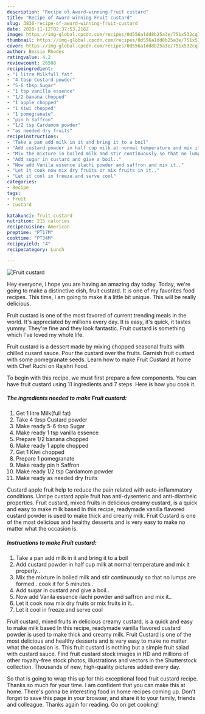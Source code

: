 ```yaml
---
description: "Recipe of Award-winning Fruit custard"
title: "Recipe of Award-winning Fruit custard"
slug: 3836-recipe-of-award-winning-fruit-custard
date: 2020-11-12T02:37:53.216Z
image: https://img-global.cpcdn.com/recipes/0d556a1dd8b25a3e/751x532cq70/fruit-custard-recipe-main-photo.jpg
thumbnail: https://img-global.cpcdn.com/recipes/0d556a1dd8b25a3e/751x532cq70/fruit-custard-recipe-main-photo.jpg
cover: https://img-global.cpcdn.com/recipes/0d556a1dd8b25a3e/751x532cq70/fruit-custard-recipe-main-photo.jpg
author: Bessie Rhodes
ratingvalue: 4.2
reviewcount: 26588
recipeingredient:
- "1 litre Milkfull fat"
- "4 tbsp Custard powder"
- "5-6 tbsp Sugar"
- "1 tsp vanilla essence"
- "1/2 banana chopped"
- "1 apple chopped"
- "1 Kiwi chopped"
- "1 pomegranate"
- "pin h Saffron"
- "1/2 tsp Cardamom powder"
- "as needed dry fruits"
recipeinstructions:
- "Take a pan add milk in it and bring it to a boil"
- "Add custard powder in half cup milk at normal temperature and mix it properly.."
- "Mix the mixture in boiled milk and stir continuously so that no lumps are formed.. cook it for 5 minutes.."
- "Add sugar in custard and give a boil.."
- "Now add Vanila essence ilachi powder and saffron and mix it.."
- "Let it cook now mix dry fruits or mix fruits in it.."
- "Let it cool in freeze.and serve cool"
categories:
- Recipe
tags:
- fruit
- custard

katakunci: fruit custard 
nutrition: 215 calories
recipecuisine: American
preptime: "PT17M"
cooktime: "PT34M"
recipeyield: "4"
recipecategory: Lunch

---
```



![Fruit custard](https://img-global.cpcdn.com/recipes/0d556a1dd8b25a3e/751x532cq70/fruit-custard-recipe-main-photo.jpg)

Hey everyone, I hope you are having an amazing day today. Today, we're going to make a distinctive dish, fruit custard. It is one of my favorites food recipes. This time, I am going to make it a little bit unique. This will be really delicious.

Fruit custard is one of the most favored of current trending meals in the world. It's appreciated by millions every day. It is easy, it's quick, it tastes yummy. They're fine and they look fantastic. Fruit custard is something which I've loved my whole life.

Fruit custard is a dessert made by mixing chopped seasonal fruits with chilled cusard sauce. Pour the custard over the fruits. Garnish fruit custard with some pomegranate seeds. Learn how to make Fruit Custard at home with Chef Ruchi on Rajshri Food.


To begin with this recipe, we must first prepare a few components. You can have fruit custard using 11 ingredients and 7 steps. Here is how you cook it.

<!--inarticleads1-->

##### The ingredients needed to make Fruit custard:

1. Get 1 litre Milk(full fat)
1. Take 4 tbsp Custard powder
1. Make ready 5-6 tbsp Sugar
1. Make ready 1 tsp vanilla essence
1. Prepare 1/2 banana chopped
1. Make ready 1 apple chopped
1. Get 1 Kiwi chopped
1. Prepare 1 pomegranate
1. Make ready pin h Saffron
1. Make ready 1/2 tsp Cardamom powder
1. Make ready as needed dry fruits


Custard apple fruit help to reduce the pain related with auto-inflammatory conditions. Unripe custard apple fruit has anti-dysenteric and anti-diarrheic properties. Fruit custard, mixed fruits in delicious creamy custard, is a quick and easy to make milk based In this recipe, readymade vanilla flavored custard powder is used to make thick and creamy milk. Fruit Custard is one of the most delicious and healthy desserts and is very easy to make no matter what the occasion is. 

<!--inarticleads2-->

##### Instructions to make Fruit custard:

1. Take a pan add milk in it and bring it to a boil
1. Add custard powder in half cup milk at normal temperature and mix it properly..
1. Mix the mixture in boiled milk and stir continuously so that no lumps are formed.. cook it for 5 minutes..
1. Add sugar in custard and give a boil..
1. Now add Vanila essence ilachi powder and saffron and mix it..
1. Let it cook now mix dry fruits or mix fruits in it..
1. Let it cool in freeze.and serve cool


Fruit custard, mixed fruits in delicious creamy custard, is a quick and easy to make milk based In this recipe, readymade vanilla flavored custard powder is used to make thick and creamy milk. Fruit Custard is one of the most delicious and healthy desserts and is very easy to make no matter what the occasion is. This fruit custard is nothing but a simple fruit salad with custard sauce. Find fruit custard stock images in HD and millions of other royalty-free stock photos, illustrations and vectors in the Shutterstock collection. Thousands of new, high-quality pictures added every day. 

So that is going to wrap this up for this exceptional food fruit custard recipe. Thanks so much for your time. I am confident that you can make this at home. There's gonna be interesting food in home recipes coming up. Don't forget to save this page in your browser, and share it to your family, friends and colleague. Thanks again for reading. Go on get cooking!
